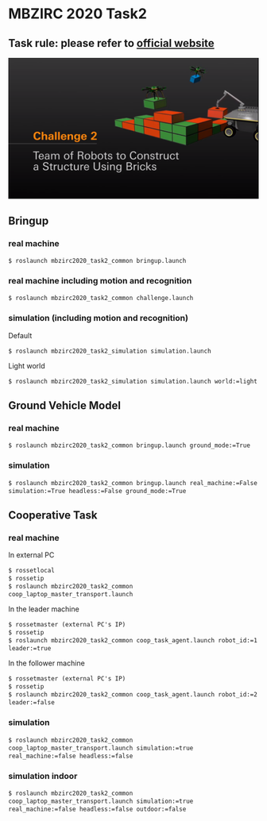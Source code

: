 # MBZIRC 2020 Task2
## Task rule: please refer to [official website](https://www.mbzirc.com/challenge/2020)

![task2](../images/task2.png)

## Bringup

### real machine
```
$ roslaunch mbzirc2020_task2_common bringup.launch
```

### real machine including motion and recognition
```
$ roslaunch mbzirc2020_task2_common challenge.launch
```

### simulation (including motion and recognition)
Default
```
$ roslaunch mbzirc2020_task2_simulation simulation.launch
```

Light world
```
$ roslaunch mbzirc2020_task2_simulation simulation.launch world:=light
```


## Ground Vehicle Model

### real machine
```
$ roslaunch mbzirc2020_task2_common bringup.launch ground_mode:=True
```

### simulation
```
$ roslaunch mbzirc2020_task2_common bringup.launch real_machine:=False simulation:=True headless:=False ground_mode:=True
```

## Cooperative Task

### real machine

In external PC
```
$ rossetlocal
$ rossetip
$ roslaunch mbzirc2020_task2_common coop_laptop_master_transport.launch
```
  
In the leader machine  
```
$ rossetmaster (external PC's IP)
$ rossetip
$ roslaunch mbzirc2020_task2_common coop_task_agent.launch robot_id:=1 leader:=true
```

In the follower machine  
```
$ rossetmaster (external PC's IP)
$ rossetip
$ roslaunch mbzirc2020_task2_common coop_task_agent.launch robot_id:=2 leader:=false
```

### simulation
```
$ roslaunch mbzirc2020_task2_common coop_laptop_master_transport.launch simulation:=true real_machine:=false headless:=false
```

### simulation indoor
```
$ roslaunch mbzirc2020_task2_common coop_laptop_master_transport.launch simulation:=true real_machine:=false headless:=false outdoor:=false
```
